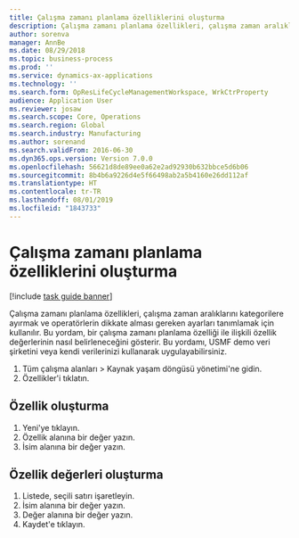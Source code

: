 ```yaml
---
title: Çalışma zamanı planlama özelliklerini oluşturma
description: Çalışma zamanı planlama özellikleri, çalışma zaman aralıklarını kategorilere ayırmak ve operatörlerin dikkate alması gereken ayarları tanımlamak için kullanılır.
author: sorenva
manager: AnnBe
ms.date: 08/29/2018
ms.topic: business-process
ms.prod: ''
ms.service: dynamics-ax-applications
ms.technology: ''
ms.search.form: OpResLifeCycleManagementWorkspace, WrkCtrProperty
audience: Application User
ms.reviewer: josaw
ms.search.scope: Core, Operations
ms.search.region: Global
ms.search.industry: Manufacturing
ms.author: sorenand
ms.search.validFrom: 2016-06-30
ms.dyn365.ops.version: Version 7.0.0
ms.openlocfilehash: 56621d8de89ee0a62e2ad92930b632bbce5d6b06
ms.sourcegitcommit: 8b4b6a9226d4e5f66498ab2a5b4160e26dd112af
ms.translationtype: HT
ms.contentlocale: tr-TR
ms.lasthandoff: 08/01/2019
ms.locfileid: "1843733"
---
```

# <a name="create-working-time-scheduling-properties"></a>Çalışma zamanı planlama özelliklerini oluşturma

[!include [task guide banner](../../includes/task-guide-banner.md)]

Çalışma zamanı planlama özellikleri, çalışma zaman aralıklarını kategorilere ayırmak ve operatörlerin dikkate alması gereken ayarları tanımlamak için kullanılır. Bu yordam, bir çalışma zamanı planlama özelliği ile ilişkili özellik değerlerinin nasıl belirleneceğini gösterir. Bu yordamı, USMF demo veri şirketini veya kendi verilerinizi kullanarak uygulayabilirsiniz.

1. Tüm çalışma alanları > Kaynak yaşam döngüsü yönetimi'ne gidin.
2. Özellikler'i tıklatın.

## <a name="create-property"></a>Özellik oluşturma
1. Yeni'ye tıklayın.
2. Özellik alanına bir değer yazın.
3. İsim alanına bir değer yazın.

## <a name="create-property-values"></a>Özellik değerleri oluşturma
1. Listede, seçili satırı işaretleyin.
2. İsim alanına bir değer yazın.
3. Değer alanına bir değer yazın.
4. Kaydet'e tıklayın.

